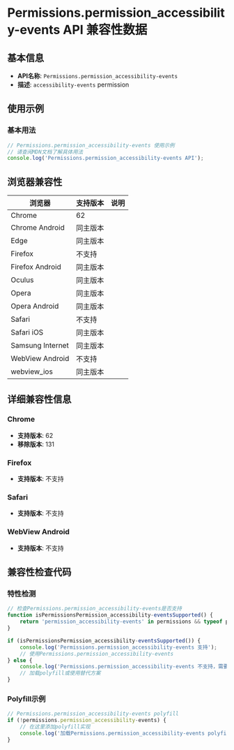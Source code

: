 # Permissions.permission_accessibility-events API 兼容性数据

## 基本信息

- **API名称**: `Permissions.permission_accessibility-events`
- **描述**: `accessibility-events` permission

## 使用示例

### 基本用法

```javascript
// Permissions.permission_accessibility-events 使用示例
// 请查阅MDN文档了解具体用法
console.log('Permissions.permission_accessibility-events API');
```

## 浏览器兼容性

| 浏览器 | 支持版本 | 说明 |
|--------|----------|------|
| Chrome | 62 |  |
| Chrome Android | 同主版本 |  |
| Edge | 同主版本 |  |
| Firefox | 不支持 |  |
| Firefox Android | 同主版本 |  |
| Oculus | 同主版本 |  |
| Opera | 同主版本 |  |
| Opera Android | 同主版本 |  |
| Safari | 不支持 |  |
| Safari iOS | 同主版本 |  |
| Samsung Internet | 同主版本 |  |
| WebView Android | 不支持 |  |
| webview_ios | 同主版本 |  |

## 详细兼容性信息

### Chrome

- **支持版本**: 62
- **移除版本**: 131

### Firefox

- **支持版本**: 不支持

### Safari

- **支持版本**: 不支持

### WebView Android

- **支持版本**: 不支持

## 兼容性检查代码

### 特性检测

```javascript
// 检查Permissions.permission_accessibility-events是否支持
function isPermissionsPermission_accessibility-eventsSupported() {
    return 'permission_accessibility-events' in permissions && typeof permissions.permission_accessibility-events === 'function';
}

if (isPermissionsPermission_accessibility-eventsSupported()) {
    console.log('Permissions.permission_accessibility-events 支持');
    // 使用Permissions.permission_accessibility-events
} else {
    console.log('Permissions.permission_accessibility-events 不支持，需要polyfill');
    // 加载polyfill或使用替代方案
}
```

### Polyfill示例

```javascript
// Permissions.permission_accessibility-events polyfill
if (!permissions.permission_accessibility-events) {
    // 在这里添加polyfill实现
    console.log('加载Permissions.permission_accessibility-events polyfill');
}
```

